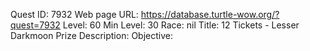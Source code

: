 Quest ID: 7932
Web page URL: https://database.turtle-wow.org/?quest=7932
Level: 60
Min Level: 30
Race: nil
Title: 12 Tickets - Lesser Darkmoon Prize
Description: 
Objective: 
